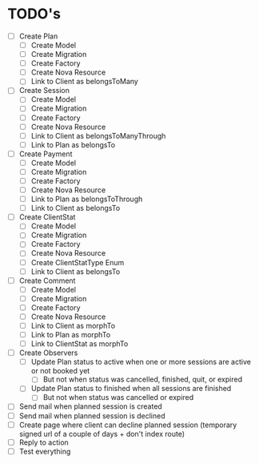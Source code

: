 # TODO's

- [ ] Create Plan
  - [ ] Create Model
  - [ ] Create Migration
  - [ ] Create Factory
  - [ ] Create Nova Resource
  - [ ] Link to Client as belongsToMany
- [ ] Create Session
  - [ ] Create Model
  - [ ] Create Migration
  - [ ] Create Factory
  - [ ] Create Nova Resource
  - [ ] Link to Client as belongsToManyThrough
  - [ ] Link to Plan as belongsTo
- [ ] Create Payment
  - [ ] Create Model
  - [ ] Create Migration
  - [ ] Create Factory
  - [ ] Create Nova Resource
  - [ ] Link to Plan as belongsToThrough
  - [ ] Link to Client as belongsTo
- [ ] Create ClientStat
  - [ ] Create Model
  - [ ] Create Migration
  - [ ] Create Factory
  - [ ] Create Nova Resource
  - [ ] Create ClientStatType Enum
  - [ ] Link to Client as belongsTo
- [ ] Create Comment
  - [ ] Create Model
  - [ ] Create Migration
  - [ ] Create Factory
  - [ ] Create Nova Resource
  - [ ] Link to Client as morphTo
  - [ ] Link to Plan as morphTo
  - [ ] Link to ClientStat as morphTo
- [ ] Create Observers
  - [ ] Update Plan status to active when one or more sessions are active or not booked yet
    - [ ] But not when status was cancelled, finished, quit, or expired
  - [ ] Update Plan status to finished when all sessions are finished
    - [ ] But not when status was cancelled or expired
- [ ] Send mail when planned session is created
- [ ] Send mail when planned session is declined
- [ ] Create page where client can decline planned session (temporary signed url of a couple of days + don't index route)
- [ ] Reply to action
- [ ] Test everything
